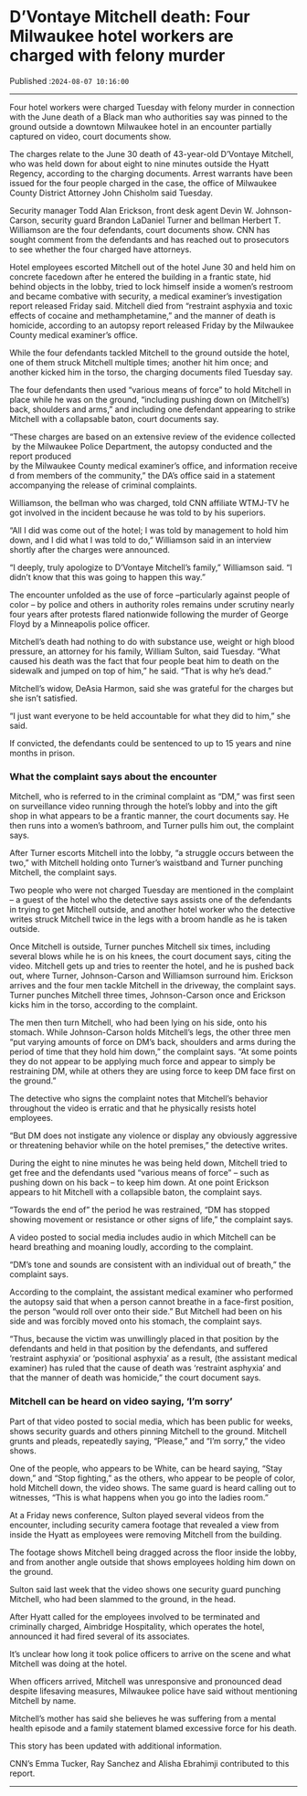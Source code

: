 # D’Vontaye Mitchell death: Four Milwaukee hotel workers are charged with felony murder

Published :`2024-08-07 10:16:00`

---

Four hotel workers were charged Tuesday with felony murder in connection with the June death of a Black man who authorities say was pinned to the ground outside a downtown Milwaukee hotel in an encounter partially captured on video, court documents show.

The charges relate to the June 30 death of 43-year-old D’Vontaye Mitchell, who was held down for about eight to nine minutes outside the Hyatt Regency, according to the charging documents. Arrest warrants have been issued for the four people charged in the case, the office of Milwaukee County District Attorney John Chisholm said Tuesday.

Security manager Todd Alan Erickson, front desk agent Devin W. Johnson-Carson, security guard Brandon LaDaniel Turner and bellman Herbert T. Williamson are the four defendants, court documents show. CNN has sought comment from the defendants and has reached out to prosecutors to see whether the four charged have attorneys.

Hotel employees escorted Mitchell out of the hotel June 30 and held him on concrete facedown after he entered the building in a frantic state, hid behind objects in the lobby, tried to lock himself inside a women’s restroom and became combative with security, a medical examiner’s investigation report released Friday said. Mitchell died from “restraint asphyxia and toxic effects of cocaine and methamphetamine,” and the manner of death is homicide, according to an autopsy report released Friday by the Milwaukee County medical examiner’s office.

While the four defendants tackled Mitchell to the ground outside the hotel, one of them struck Mitchell multiple times; another hit him once; and another kicked him in the torso, the charging documents filed Tuesday say.

The four defendants then used “various means of force” to hold Mitchell in place while he was on the ground, “including pushing down on (Mitchell’s) back, shoulders and arms,” and including one defendant appearing to strike Mitchell with a collapsable baton, court documents say.

“These charges are based on an extensive review of the evidence collected by the Milwaukee Police Department, the autopsy conducted and the report produced by the Milwaukee County medical examiner’s office, and information received from members of the community,” the DA’s office said in a statement accompanying the release of criminal complaints.

Williamson, the bellman who was charged, told CNN affiliate WTMJ-TV he got involved in the incident because he was told to by his superiors.

“All I did was come out of the hotel; I was told by management to hold him down, and I did what I was told to do,” Williamson said in an interview shortly after the charges were announced.

“I deeply, truly apologize to D’Vontaye Mitchell’s family,” Williamson said. “I didn’t know that this was going to happen this way.”

The encounter unfolded as the use of force –particularly against people of color – by police and others in authority roles remains under scrutiny nearly four years after protests flared nationwide following the murder of George Floyd by a Minneapolis police officer.

Mitchell’s death had nothing to do with substance use, weight or high blood pressure, an attorney for his family, William Sulton, said Tuesday. “What caused his death was the fact that four people beat him to death on the sidewalk and jumped on top of him,” he said. “That is why he’s dead.”

Mitchell’s widow, DeAsia Harmon, said she was grateful for the charges but she isn’t satisfied.

“I just want everyone to be held accountable for what they did to him,” she said.

If convicted, the defendants could be sentenced to up to 15 years and nine months in prison.

### What the complaint says about the encounter

Mitchell, who is referred to in the criminal complaint as “DM,” was first seen on surveillance video running through the hotel’s lobby and into the gift shop in what appears to be a frantic manner, the court documents say. He then runs into a women’s bathroom, and Turner pulls him out, the complaint says.

After Turner escorts Mitchell into the lobby, “a struggle occurs between the two,” with Mitchell holding onto Turner’s waistband and Turner punching Mitchell, the complaint says.

Two people who were not charged Tuesday are mentioned in the complaint – a guest of the hotel who the detective says assists one of the defendants in trying to get Mitchell outside, and another hotel worker who the detective writes struck Mitchell twice in the legs with a broom handle as he is taken outside.

Once Mitchell is outside, Turner punches Mitchell six times, including several blows while he is on his knees, the court document says, citing the video. Mitchell gets up and tries to reenter the hotel, and he is pushed back out, where Turner, Johnson-Carson and Williamson surround him. Erickson arrives and the four men tackle Mitchell in the driveway, the complaint says. Turner punches Mitchell three times, Johnson-Carson once and Erickson kicks him in the torso, according to the complaint.

The men then turn Mitchell, who had been lying on his side, onto his stomach. While Johnson-Carson holds Mitchell’s legs, the other three men “put varying amounts of force on DM’s back, shoulders and arms during the period of time that they hold him down,” the complaint says. “At some points they do not appear to be applying much force and appear to simply be restraining DM, while at others they are using force to keep DM face first on the ground.”

The detective who signs the complaint notes that Mitchell’s behavior throughout the video is erratic and that he physically resists hotel employees.

“But DM does not instigate any violence or display any obviously aggressive or threatening behavior while on the hotel premises,” the detective writes.

During the eight to nine minutes he was being held down, Mitchell tried to get free and the defendants used “various means of force” – such as pushing down on his back – to keep him down. At one point Erickson appears to hit Mitchell with a collapsible baton, the complaint says.

“Towards the end of” the period he was restrained, “DM has stopped showing movement or resistance or other signs of life,” the complaint says.

A video posted to social media includes audio in which Mitchell can be heard breathing and moaning loudly, according to the complaint.

“DM’s tone and sounds are consistent with an individual out of breath,” the complaint says.

According to the complaint, the assistant medical examiner who performed the autopsy said that when a person cannot breathe in a face-first position, the person “would roll over onto their side.” But Mitchell had been on his side and was forcibly moved onto his stomach, the complaint says.

“Thus, because the victim was unwillingly placed in that position by the defendants and held in that position by the defendants, and suffered ‘restraint asphyxia’ or ‘positional asphyxia’ as a result, (the assistant medical examiner) has ruled that the cause of death was ‘restraint asphyxia’ and that the manner of death was homicide,” the court document says.

### Mitchell can be heard on video saying, ‘I’m sorry’

Part of that video posted to social media, which has been public for weeks, shows security guards and others pinning Mitchell to the ground. Mitchell grunts and pleads, repeatedly saying, “Please,” and “I’m sorry,” the video shows.

One of the people, who appears to be White, can be heard saying, “Stay down,” and “Stop fighting,” as the others, who appear to be people of color, hold Mitchell down, the video shows. The same guard is heard calling out to witnesses, “This is what happens when you go into the ladies room.”

At a Friday news conference, Sulton played several videos from the encounter, including security camera footage that revealed a view from inside the Hyatt as employees were removing Mitchell from the building.

The footage shows Mitchell being dragged across the floor inside the lobby, and from another angle outside that shows employees holding him down on the ground.

Sulton said last week that the video shows one security guard punching Mitchell, who had been slammed to the ground, in the head.

After Hyatt called for the employees involved to be terminated and criminally charged, Aimbridge Hospitality, which operates the hotel, announced it had fired several of its associates.

It’s unclear how long it took police officers to arrive on the scene and what Mitchell was doing at the hotel.

When officers arrived, Mitchell was unresponsive and pronounced dead despite lifesaving measures, Milwaukee police have said without mentioning Mitchell by name.

Mitchell’s mother has said she believes he was suffering from a mental health episode and a family statement blamed excessive force for his death.

This story has been updated with additional information.

CNN’s Emma Tucker, Ray Sanchez and Alisha Ebrahimji contributed to this report.

---

